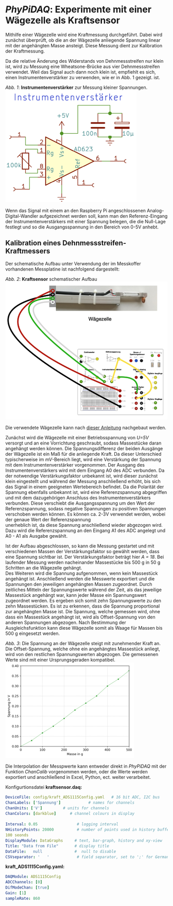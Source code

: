 # *PhyPiDAQ*: Experimente mit einer Wägezelle als Kraftsensor

Mithilfe einer Wägezelle wird eine Kraftmessung durchgeführt. Dabei  wird zunächst überprüft, ob die 
an der Wägezelle anliegende Spannung linear mit der angehängten Masse ansteigt. Diese Messung dient
zur Kalibration der Kraftmessung.  

Da die relative Änderung des Widerstands von Dehnmessstreifen nur klein ist, wird zu Messung eine
Wheatsone-Brücke aus vier Dehnmessstreifen verwendet. Weil das Signal auch dann noch klein ist,
empfiehlt es sich, einen Instrumentenverstärker zu verwenden, wie er in Abb. 1 gezeigt. ist.

*Abb. 1*:  **Instrumentenverstärker** zur Messung kleiner Spannungen.  
                    ![Abb. 1](../Schematics/Instrumentenverstaerker_schematic.png)  

Wenn das Signal mit einem an den Raspberry Pi angeschlossenen Analog-Digital-Wandler aufgezeichnet
werden soll, kann man den Referenz-Eingang der Instrumentenverstärkers mit einer Spannung belegen,
die die Null-Lage festlegt und so die Ausgangsspannung in den Bereich von 0-5V anhebt. 

## Kalibration eines Dehnmessstreifen-Kraftmessers

Der schematische Aufbau unter Verwendung der im Messkoffer vorhandenen Messplatine ist 
nachfolgend dargestellt:

*Abb. 2*:  **Kraftsensor** schematischer Aufbau  
                    ![Abb. 2](images/kraft_aufbau.png)  

Die verwendete Wägezelle kann nach [dieser Anleitung](docs/Bauanleitung_Kraftsensor.pdf) nachgebaut werden. 

Zunächst wird die Wägezelle mit einer Betriebsspannung von *U=5V* versorgt und an eine Vorrichtung geschraubt, sodass 
Massestücke daran angehängt werden können. Die Spannungsdifferenz der beiden Ausgänge der Wägezelle ist ein Maß für die 
anliegende Kraft. Da dieser Unterschied typischerweise im *mV*-Bereich liegt, wird eine Verstärkung der Spannung mit 
dem Instrumentenverstärker vorgenommen. Der Ausgang des Instrumentenverstärkers wird mit dem Eingang A0 des ADC 
verbunden. Da der notwendige Verstärkungsfaktor unbekannt ist, wird dieser zunächst  klein eingestellt und während der 
Messung anschließend erhöht, bis sich das Signal in einem geeigneten Wertebereich befindet. Da die Polarität der 
Spannung ebenfalls unbekannt ist, wird eine Referenzspannung abgegriffen und mit dem dazugehörigen Anschluss des 
Instrumentenverstärkers verbunden. 
Diese verschiebt die Ausgangsspannung um den Wert der Referenzspannung, sodass negative Spannungen zu positiven 
Spannungen verschoben werden können. Es können ca. 2-3V verwendet werden, wobei der genaue Wert der Referenzspannung  
unerheblich ist, da diese Spannung anschließend wieder abgezogen wird. Dazu wird die Referenzspannung an den Eingang A1 
des ADC angelegt und A0 - A1 als Ausgabe gewählt.  

Ist der Aufbau abgeschlossen, so kann die Messung gestartet und mit verschiedenen Massen der Verstärkungsfaktor so 
gewählt werden, dass eine Spannung sichtbar ist. Der Verstärkungsfaktor beträgt hier *A = 18*. Bei laufender Messung 
werden nacheinander Massestücke bis 500 g in 50 g Schritten an die Wägezelle gehängt.  
Des Weiteren wird die Spannung aufgenommen, wenn kein Massestück angehängt ist.  Anschließend werden die Messwerte 
exportiert und die Spannungen den jeweiligen angehängten Massen zugeordnet. Durch zeitliches Mitteln der Spannungswerte 
während der Zeit, als das jeweilige Massestück angehängt war, kann jeder Masse ein Spannungswert zugeordnet werden. Es 
ergeben sich somit zehn Spannungswerte zu den  zehn Massestücken. Es ist zu erkennen, dass die Spannung proportional  
zur angehängten Masse ist. Die Spannung, welche gemessen wird, ohne dass ein Massestück angehängt ist, wird als 
Offset-Spannung von den anderen Spannungen abgezogen. Nach Bestimmung der Ausgleichsfunktion kann diese Wägezelle somit 
als Waage für Massen bis 500 g eingesetzt werden.  

*Abb. 3*:  Die Spannung an der Wägezelle steigt mit zunehmender Kraft an.  
Die Offset-Spannung, welche ohne ein angehängtes Massestück anliegt, wird von den 
restlichen Spannungswerten abgezogen. 
Die gemessenen Werte sind mit einer Ursprungsgeraden kompatibel.  
                    ![Abb. 3](images/kraft_ratio.png)  
 
Die Interpolation der Messpwerte kann entweder direkt in *PhyPiDAQ* mit der Funktion *ChanCalib* 
vorgenommen werden, oder die Werte werden exportiert und anschließend in Excel,  Python, ect. 
weiter verarbeitet.  

Konfigurtionsdatei **kraftsensor.daq:**

```yaml
DeviceFile: config/kraft_ADS1115Config.yaml   # 16 bit ADC, I2C bus
ChanLabels: ['Spannung']            # names for channels 
ChanUnits: ['V']         # units for channels 
ChanColors: [darkblue]      # channel colours in display

Interval: 0.05                 # logging interval         
NHistoryPoints: 20000          # number of points used in history buffer, time=NHistoryPoints*Interval = 2000*0.05 = 
100 seonds
DisplayModule: DataGraphs     # text, bar-graph, history and xy-view
Title: "Data from File"       # display title
DataFile:   null              #  null to disable 
CSVseparator: '   '            # field separator, set to ';' for German Excel   
```

**kraft_ADS1115Config.yaml:**

```yaml
DAQModule: ADS1115Config  
ADCChannels: [0]
DifModeChan: [true]
Gain: [1]
sampleRate: 860
```
